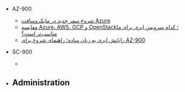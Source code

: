 - AZ-900
  - [شروع سفر جدید در مایکروسافت Azure](guide/Start_Spot.md)  
  - [مقایسه Azure، AWS، GCP و OpenStack؛ کدام سرویس ابری برای ما مناسب‌تر است؟](guide/Cloud_Providers_Comparation.md)
  - [رایانش ابری به زبان ساده؛ راهنمای شروع برای AZ-900](guide/Cloud_Computing_Concept.md)

- SC-900
  - [ ]()
 
- Administration
  - 
